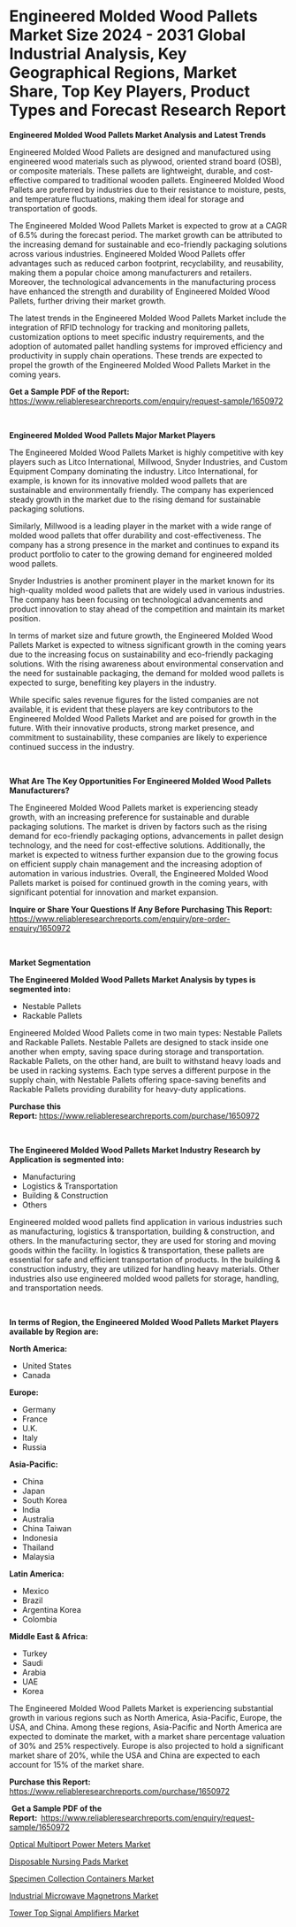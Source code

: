 <p><h1>Engineered Molded Wood Pallets Market Size 2024 - 2031 Global Industrial Analysis, Key Geographical Regions, Market Share, Top Key Players, Product Types and Forecast Research Report</h1></p><p><strong>Engineered Molded Wood Pallets Market Analysis and Latest Trends</strong></p>
<p><p>Engineered Molded Wood Pallets are designed and manufactured using engineered wood materials such as plywood, oriented strand board (OSB), or composite materials. These pallets are lightweight, durable, and cost-effective compared to traditional wooden pallets. Engineered Molded Wood Pallets are preferred by industries due to their resistance to moisture, pests, and temperature fluctuations, making them ideal for storage and transportation of goods.</p><p>The Engineered Molded Wood Pallets Market is expected to grow at a CAGR of 6.5% during the forecast period. The market growth can be attributed to the increasing demand for sustainable and eco-friendly packaging solutions across various industries. Engineered Molded Wood Pallets offer advantages such as reduced carbon footprint, recyclability, and reusability, making them a popular choice among manufacturers and retailers. Moreover, the technological advancements in the manufacturing process have enhanced the strength and durability of Engineered Molded Wood Pallets, further driving their market growth.</p><p>The latest trends in the Engineered Molded Wood Pallets Market include the integration of RFID technology for tracking and monitoring pallets, customization options to meet specific industry requirements, and the adoption of automated pallet handling systems for improved efficiency and productivity in supply chain operations. These trends are expected to propel the growth of the Engineered Molded Wood Pallets Market in the coming years.</p></p>
<p><strong>Get a Sample PDF of the Report:&nbsp;</strong> <a href="https://www.reliableresearchreports.com/enquiry/request-sample/1650972">https://www.reliableresearchreports.com/enquiry/request-sample/1650972</a></p>
<p>&nbsp;</p>
<p><strong>Engineered Molded Wood Pallets Major Market Players</strong></p>
<p><p>The Engineered Molded Wood Pallets Market is highly competitive with key players such as Litco International, Millwood, Snyder Industries, and Custom Equipment Company dominating the industry. Litco International, for example, is known for its innovative molded wood pallets that are sustainable and environmentally friendly. The company has experienced steady growth in the market due to the rising demand for sustainable packaging solutions.</p><p>Similarly, Millwood is a leading player in the market with a wide range of molded wood pallets that offer durability and cost-effectiveness. The company has a strong presence in the market and continues to expand its product portfolio to cater to the growing demand for engineered molded wood pallets.</p><p>Snyder Industries is another prominent player in the market known for its high-quality molded wood pallets that are widely used in various industries. The company has been focusing on technological advancements and product innovation to stay ahead of the competition and maintain its market position.</p><p>In terms of market size and future growth, the Engineered Molded Wood Pallets Market is expected to witness significant growth in the coming years due to the increasing focus on sustainability and eco-friendly packaging solutions. With the rising awareness about environmental conservation and the need for sustainable packaging, the demand for molded wood pallets is expected to surge, benefiting key players in the industry.</p><p>While specific sales revenue figures for the listed companies are not available, it is evident that these players are key contributors to the Engineered Molded Wood Pallets Market and are poised for growth in the future. With their innovative products, strong market presence, and commitment to sustainability, these companies are likely to experience continued success in the industry.</p></p>
<p>&nbsp;</p>
<p><strong>What Are The Key Opportunities For Engineered Molded Wood Pallets Manufacturers?</strong></p>
<p><p>The Engineered Molded Wood Pallets market is experiencing steady growth, with an increasing preference for sustainable and durable packaging solutions. The market is driven by factors such as the rising demand for eco-friendly packaging options, advancements in pallet design technology, and the need for cost-effective solutions. Additionally, the market is expected to witness further expansion due to the growing focus on efficient supply chain management and the increasing adoption of automation in various industries. Overall, the Engineered Molded Wood Pallets market is poised for continued growth in the coming years, with significant potential for innovation and market expansion.</p></p>
<p><strong>Inquire or Share Your Questions If Any Before Purchasing This Report:</strong> <a href="https://www.reliableresearchreports.com/enquiry/pre-order-enquiry/1650972">https://www.reliableresearchreports.com/enquiry/pre-order-enquiry/1650972</a></p>
<p>&nbsp;</p>
<p><strong>Market Segmentation</strong></p>
<p><strong>The Engineered Molded Wood Pallets Market Analysis by types is segmented into:</strong></p>
<p><ul><li>Nestable Pallets</li><li>Rackable Pallets</li></ul></p>
<p><p>Engineered Molded Wood Pallets come in two main types: Nestable Pallets and Rackable Pallets. Nestable Pallets are designed to stack inside one another when empty, saving space during storage and transportation. Rackable Pallets, on the other hand, are built to withstand heavy loads and be used in racking systems. Each type serves a different purpose in the supply chain, with Nestable Pallets offering space-saving benefits and Rackable Pallets providing durability for heavy-duty applications.</p></p>
<p><strong>Purchase this Report:&nbsp;</strong><a href="https://www.reliableresearchreports.com/purchase/1650972">https://www.reliableresearchreports.com/purchase/1650972</a></p>
<p>&nbsp;</p>
<p><strong>The Engineered Molded Wood Pallets Market Industry Research by Application is segmented into:</strong></p>
<p><ul><li>Manufacturing</li><li>Logistics & Transportation</li><li>Building & Construction</li><li>Others</li></ul></p>
<p><p>Engineered molded wood pallets find application in various industries such as manufacturing, logistics & transportation, building & construction, and others. In the manufacturing sector, they are used for storing and moving goods within the facility. In logistics & transportation, these pallets are essential for safe and efficient transportation of products. In the building & construction industry, they are utilized for handling heavy materials. Other industries also use engineered molded wood pallets for storage, handling, and transportation needs.</p></p>
<p>&nbsp;</p>
<p><strong>In terms of Region, the Engineered Molded Wood Pallets Market Players available by Region are:</strong></p>
<p>
    <p> <strong> North America: </strong>
        <ul>
            <li>United States</li>
            <li>Canada</li>
        </ul>
        </p> 
    <p> <strong> Europe: </strong>
        <ul>
            <li>Germany</li>
            <li>France</li>
            <li>U.K.</li>
            <li>Italy</li>
            <li>Russia</li>
        </ul>
        </p> 
    <p> <strong> Asia-Pacific: </strong>
        <ul>
            <li>China</li>
            <li>Japan</li>
            <li>South Korea</li>
            <li>India</li>
            <li>Australia</li>
            <li>China Taiwan</li>
            <li>Indonesia</li>
            <li>Thailand</li>
            <li>Malaysia</li>
        </ul>
        </p> 
    <p> <strong> Latin America: </strong>
        <ul>
            <li>Mexico</li>
            <li>Brazil</li>
            <li>Argentina Korea</li>
            <li>Colombia</li>
        </ul>
        </p> 
    <p> <strong> Middle East & Africa: </strong>
        <ul>
            <li>Turkey</li>
            <li>Saudi</li>
            <li>Arabia</li>
            <li>UAE</li>
            <li>Korea</li>
        </ul>
    </p>
    </p>
<p><p>The Engineered Molded Wood Pallets Market is experiencing substantial growth in various regions such as North America, Asia-Pacific, Europe, the USA, and China. Among these regions, Asia-Pacific and North America are expected to dominate the market, with a market share percentage valuation of 30% and 25% respectively. Europe is also projected to hold a significant market share of 20%, while the USA and China are expected to each account for 15% of the market share.</p></p>
<p><strong>Purchase this Report: </strong><a href="https://www.reliableresearchreports.com/purchase/1650972">https://www.reliableresearchreports.com/purchase/1650972</a></p>
<p>&nbsp;<strong>Get a Sample PDF of the Report:&nbsp;&nbsp;</strong><a href="https://www.reliableresearchreports.com/enquiry/request-sample/1650972">https://www.reliableresearchreports.com/enquiry/request-sample/1650972</a></p>
<p><strong></strong></p>
<p><p><a href="https://issuu.com/reportprime-2/docs/optical-multiport-power-meters-market-size-2030.pp">Optical Multiport Power Meters Market</a></p><p><a href="https://medium.com/@lulukerluke/disposable-nursing-pads-market-report-reveals-the-latest-trends-and-growth-opportunities-of-this-189e4cc25630">Disposable Nursing Pads Market</a></p><p><a href="https://medium.com/@lulukerluke/specimen-collection-containers-market-exploring-market-share-market-trends-and-future-growth-a1009d4ad794">Specimen Collection Containers Market</a></p><p><a href="https://github.com/castoriffic/Market-Research-Report-List-3/blob/main/industrial-microwave-magnetrons-market.md">Industrial Microwave Magnetrons Market</a></p><p><a href="https://github.com/yoshih12/Market-Research-Report-List-1/blob/main/tower-top-signal-amplifiers-market.md">Tower Top Signal Amplifiers Market</a></p></p>